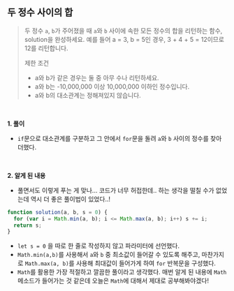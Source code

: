 ## 두 정수 사이의 합

> 두 정수 `a`, `b`가 주어졌을 때 `a`와 `b` 사이에 속한 모든 정수의 합을 리턴하는 함수, solution을 완성하세요.
> 예를 들어 a = 3, b = 5인 경우, 3 + 4 + 5 = 12이므로 12를 리턴합니다.
>
> 제한 조건
>
> - a와 b가 같은 경우는 둘 중 아무 수나 리턴하세요.
> - a와 b는 -10,000,000 이상 10,000,000 이하인 정수입니다.
> - a와 b의 대소관계는 정해져있지 않습니다.

<br>

**1. 풀이**

- `if`문으로 대소관계를 구분하고 그 안에서 `for`문을 돌려 `a`와 `b` 사이의 정수를 찾아 더했다.

<br>

**2. 알게 된 내용**

- 풀면서도 이렇게 푸는 게 맞나... 코드가 너무 허접한데.. 하는 생각을 떨칠 수가 없었는데 역시 더 좋은 풀이법이 있었다..!

```javascript
function solution(a, b, s = 0) {
  for (var i = Math.min(a, b); i <= Math.max(a, b); i++) s += i;
  return s;
}
```

- `let s = 0` 을 따로 한 줄로 작성하지 않고 파라미터에 선언했다.
- `Math.min(a,b)`를 사용해서 `a`와 `b` 중 최소값이 들어갈 수 있도록 해주고, 마찬가지로 `Math.max(a, b)`를 사용해 최대값이 들어가게 하여 `for` 반복문을 구성했다.
- `Math`를 활용한 가장 적절하고 깔끔한 풀이라고 생각했다. 매번 알게 된 내용에 `Math` 메소드가 들어가는 것 같은데 오늘은 `Math`에 대해서 제대로 공부해봐야겠다!

